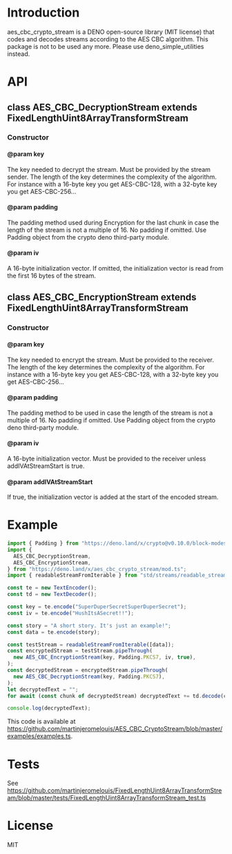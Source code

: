 # Introduction
aes_cbc_crypto_stream is a DENO open-source library (MIT license) that codes and decodes streams according to the AES CBC algorithm.
This package is not to be used any more. Please use deno_simple_utilities instead.

# API
## class AES_CBC_DecryptionStream extends FixedLengthUint8ArrayTransformStream
### Constructor
#### @param key
The key needed to decrypt the stream. Must be provided by the stream sender. The length of the key determines the complexity of the algorithm. For instance with a 16-byte key you get AES-CBC-128, with a 32-byte key you get AES-CBC-256...

#### @param padding
The padding method used during Encryption for the last chunk in case the length of the stream is not a multiple of 16. No padding if omitted. Use Padding object from the crypto deno third-party module.

#### @param iv
A 16-byte initialization vector. If omitted, the initialization vector is read from the first 16 bytes of the stream.

## class AES_CBC_EncryptionStream extends FixedLengthUint8ArrayTransformStream
### Constructor
#### @param key
The key needed to encrypt the stream. Must be provided to the receiver. The length of the key determines the complexity of the algorithm. For instance with a 16-byte key you get AES-CBC-128, with a 32-byte key you get AES-CBC-256...

#### @param padding
The padding method to be used in case the length of the stream is not a multiple of 16. No padding if omitted. Use Padding object from the crypto deno third-party module.

#### @param iv
A 16-byte initialization vector. Must be provided to the receiver unless addIVAtStreamStart is true.

#### @param addIVAtStreamStart
If true, the initialization vector is added at the start of the encoded stream.

# Example
```ts
import { Padding } from "https://deno.land/x/crypto@v0.10.0/block-modes.ts";
import {
  AES_CBC_DecryptionStream,
  AES_CBC_EncryptionStream,
} from "https://deno.land/x/aes_cbc_crypto_stream/mod.ts";
import { readableStreamFromIterable } from "std/streams/readable_stream_from_iterable.ts";

const te = new TextEncoder();
const td = new TextDecoder();

const key = te.encode("SuperDuperSecretSuperDuperSecret");
const iv = te.encode("HushItsASecret!!");

const story = "A short story. It's just an example!";
const data = te.encode(story);

const testStream = readableStreamFromIterable([data]);
const encryptedStream = testStream.pipeThrough(
  new AES_CBC_EncryptionStream(key, Padding.PKCS7, iv, true),
);
const decryptedStream = encryptedStream.pipeThrough(
  new AES_CBC_DecryptionStream(key, Padding.PKCS7),
);
let decryptedText = "";
for await (const chunk of decryptedStream) decryptedText += td.decode(chunk);

console.log(decryptedText);
```

This code is available at https://github.com/martinjeromelouis/AES_CBC_CryptoStream/blob/master/examples/examples.ts.

# Tests
See https://github.com/martinjeromelouis/FixedLengthUint8ArrayTransformStream/blob/master/tests/FixedLengthUint8ArrayTransformStream_test.ts

# License
MIT
